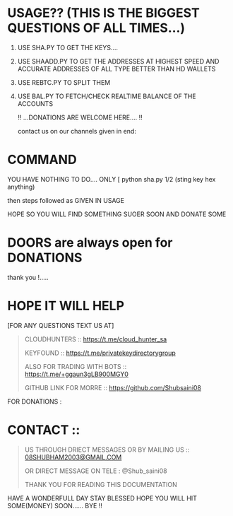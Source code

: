 # USAGE?? (THIS IS THE BIGGEST QUESTIONS OF ALL TIMES...)
1. USE SHA.PY TO GET THE KEYS....
2. USE SHAADD.PY TO GET THE ADDRESSES AT HIGHEST SPEED AND ACCURATE ADDRESSES OF ALL TYPE BETTER THAN
HD WALLETS
3. USE REBTC.PY TO SPLIT THEM
4. USE BAL.PY TO FETCH/CHECK REALTIME BALANCE OF THE ACCOUNTS

   ‼️ ...DONATIONS ARE WELCOME HERE.... ‼️

   contact us on our channels given in end:
   
# COMMAND 

YOU HAVE NOTHING TO DO.... 
ONLY 
[ python sha.py 1/2 (sting key hex anything)

then steps followed as GIVEN IN USAGE 

HOPE SO YOU WILL FIND SOMETHING SUOER SOON AND DONATE SOME 


 # DOORS are always open for DONATIONS 
 thank you !.....

# HOPE IT WILL HELP
[FOR ANY QUESTIONS TEXT US AT]

> CLOUDHUNTERS :: https://t.me/cloud_hunter_sa
> 
> KEYFOUND ::  https://t.me/privatekeydirectorygroup
> 
> ALSO FOR TRADING WITH BOTS :: https://t.me/+ggaun3gLB900MGY0
> 
> GITHUB LINK FOR MORRE :: https://github.com/Shubsaini08
> 
FOR DONATIONS : 

# CONTACT :: 
> US THROUGH DRIECT MESSAGES OR BY MAILING US ::   08SHUBHAM2003@GMAIL.COM
> 
> OR DIRECT MESSAGE ON TELE : @Shub_saini08
>
> THANK YOU FOR READING THIS DOCUMENTATION

HAVE A WONDERFULL DAY STAY BLESSED HOPE YOU WILL HIT SOME(MONEY) SOON......
BYE !!

